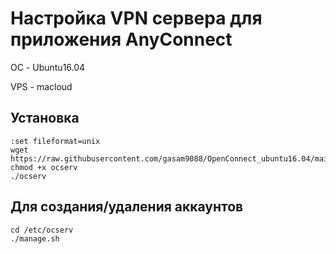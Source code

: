 # Настройка VPN сервера для приложения AnyConnect
ОС - Ubuntu16.04

VPS - macloud

## Установка
```
:set fileformat=unix
wget https://raw.githubusercontent.com/gasam9088/OpenConnect_ubuntu16.04/main/ocserv
chmod +x ocserv
./ocserv
```

## Для создания/удаления аккаунтов 
```
cd /etc/ocserv
./manage.sh
```
